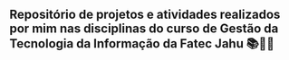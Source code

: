 ## Repositório de projetos e atividades realizados por mim nas disciplinas do curso de Gestão da Tecnologia da Informação da Fatec Jahu 📚🧠💡